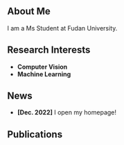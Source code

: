 <!-- ---
layout: homepage
--- -->

## About Me

I am a Ms Student at Fudan University.

## Research Interests

- **Computer Vision** 
- **Machine Learning** 

## News

- **[Dec. 2022]** I open my homepage!

## Publications



